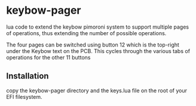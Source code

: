 # keybow-pager

lua code to extend the keybow pimoroni system to support multiple pages of operations, thus extending the number
of possible operations.

The four pages can be switched using button 12 which is the top-right under the Keybow text on the PCB. This cycles through the various tabs of
operations for the other 11 buttons

## Installation

copy the keybow-pager directory and the keys.lua file on the root of your EFI filesystem.

